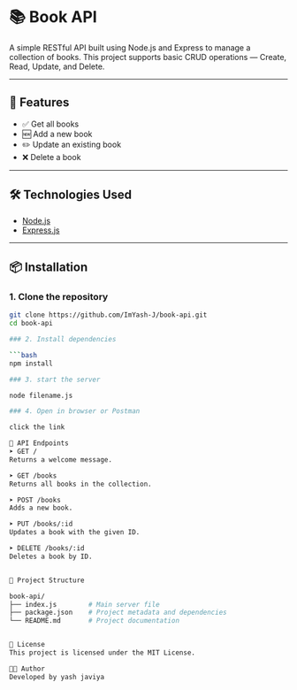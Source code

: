 # 📚 Book API

A simple RESTful API built using Node.js and Express to manage a collection of books. This project supports basic CRUD operations — Create, Read, Update, and Delete.

---

## 🚀 Features

- ✅ Get all books
- 🆕 Add a new book
- ✏️ Update an existing book
- ❌ Delete a book

---

## 🛠️ Technologies Used

- [Node.js](https://nodejs.org/)
- [Express.js](https://expressjs.com/)

---

## 📦 Installation

### 1. Clone the repository

```bash
git clone https://github.com/ImYash-J/book-api.git
cd book-api

### 2. Install dependencies

```bash
npm install

### 3. start the server

node filename.js

### 4. Open in browser or Postman

click the link

📘 API Endpoints
➤ GET /
Returns a welcome message.

➤ GET /books
Returns all books in the collection.

➤ POST /books
Adds a new book.

➤ PUT /books/:id
Updates a book with the given ID.

➤ DELETE /books/:id
Deletes a book by ID.


📁 Project Structure

book-api/
├── index.js        # Main server file
├── package.json    # Project metadata and dependencies
└── README.md       # Project documentation


📄 License
This project is licensed under the MIT License.

👨‍💻 Author
Developed by yash javiya

